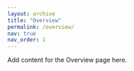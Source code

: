 ```yaml
---
layout: archive
title: "Overview"
permalink: /overview/
nav: true
nav_order: 1
---
```

Add content for the Overview page here.

